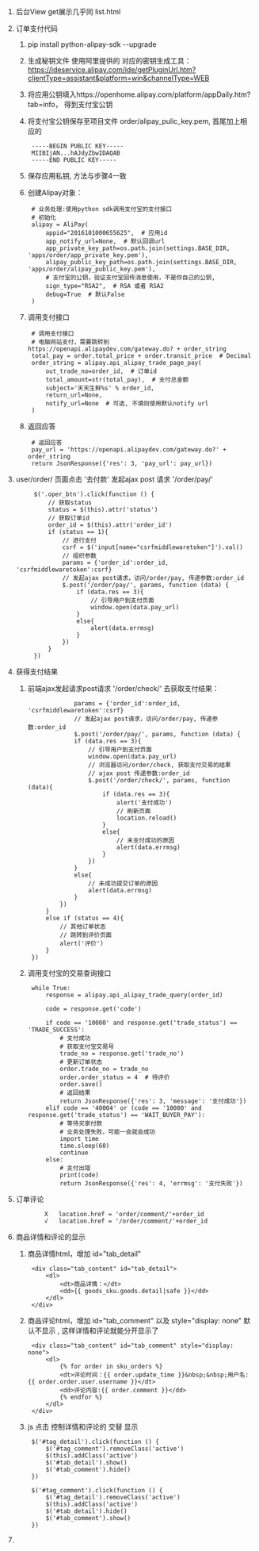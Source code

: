 1. 后台View get展示几乎同 list.html

2. 订单支付代码
    
    1. pip install python-alipay-sdk --upgrade
    
    2. 生成秘钥文件
        使用阿里提供的 对应的密钥生成工具：https://ideservice.alipay.com/ide/getPluginUrl.htm?clientType=assistant&platform=win&channelType=WEB
    
    3. 将应用公钥填入https://openhome.alipay.com/platform/appDaily.htm?tab=info， 得到支付宝公钥
    
    4. 将支付宝公钥保存至项目文件 order/alipay_pulic_key.pem, 首尾加上相应的
        
            -----BEGIN PUBLIC KEY-----
            MIIBIjAN...hAJdyZbwIDAQAB
            -----END PUBLIC KEY-----
    
    5. 保存应用私钥, 方法与步骤4一致
    
    6. 创建Alipay对象：
    
            # 业务处理:使用python sdk调用支付宝的支付接口
            # 初始化
            alipay = AliPay(
                appid="2016101000655625",  # 应用id
                app_notify_url=None,  # 默认回调url
                app_private_key_path=os.path.join(settings.BASE_DIR, 'apps/order/app_private_key.pem'),
                alipay_public_key_path=os.path.join(settings.BASE_DIR, 'apps/order/alipay_public_key.pem'),
                # 支付宝的公钥，验证支付宝回传消息使用，不是你自己的公钥,
                sign_type="RSA2",  # RSA 或者 RSA2
                debug=True  # 默认False
            )    

    8. 调用支付接口 
    
            # 调用支付接口
            # 电脑网站支付，需要跳转到https://openapi.alipaydev.com/gateway.do? + order_string
            total_pay = order.total_price + order.transit_price  # Decimal
            order_string = alipay.api_alipay_trade_page_pay(
                out_trade_no=order_id,  # 订单id
                total_amount=str(total_pay),  # 支付总金额
                subject='天天生鲜%s' % order_id,
                return_url=None,
                notify_url=None  # 可选, 不填则使用默认notify url
            )
                            
    9. 返回应答
    
            # 返回应答
            pay_url = 'https://openapi.alipaydev.com/gateway.do?' + order_string
            return JsonResponse({'res': 3, 'pay_url': pay_url})
            
3. user/order/ 页面点击 '去付款' 发起ajax post 请求 '/order/pay/'
    
            $('.oper_btn').click(function () {
                // 获取status
                status = $(this).attr('status')
                // 获取订单id
                order_id = $(this).attr('order_id')
                if (status == 1){
                    // 进行支付
                    csrf = $('input[name="csrfmiddlewaretoken"]').val()
                    // 组织参数
                    params = {'order_id':order_id, 'csrfmiddlewaretoken':csrf}
                    // 发起ajax post请求，访问/order/pay, 传递参数:order_id
                    $.post('/order/pay/', params, function (data) {
                        if (data.res == 3){
                            // 引导用户到支付页面
                            window.open(data.pay_url)
                        }
                        else{
                            alert(data.errmsg)
                        }
                    })
                }
            })
            
4. 获得支付结果
    
    1. 前端ajax发起请求post请求 '/order/check/' 去获取支付结果：
    
                        params = {'order_id':order_id, 'csrfmiddlewaretoken':csrf}
                        // 发起ajax post请求，访问/order/pay, 传递参数:order_id
                        $.post('/order/pay/', params, function (data) {
                        if (data.res == 3){
                            // 引导用户到支付页面
                            window.open(data.pay_url)
                            // 浏览器访问/order/check, 获取支付交易的结果
                            // ajax post 传递参数:order_id
                            $.post('/order/check/', params, function (data){
                                if (data.res == 3){
                                    alert('支付成功')
                                    // 刷新页面
                                    location.reload()
                                }
                                else{
                                    // 未支付成功的原因
                                    alert(data.errmsg)
                                }
                            })
                        }
                        else{
                            // 未成功提交订单的原因
                            alert(data.errmsg)
                        }
                    })
                }
                else if (status == 4){
                    // 其他订单状态
                    // 跳转到评价页面
                    alert('评价')
                }
            })
    
    2. 调用支付宝的交易查询接口
    
            while True:
                response = alipay.api_alipay_trade_query(order_id)
    
                code = response.get('code')
    
                if code == '10000' and response.get('trade_status') == 'TRADE_SUCCESS':
                    # 支付成功
                    # 获取支付宝交易号
                    trade_no = response.get('trade_no')
                    # 更新订单状态
                    order.trade_no = trade_no
                    order.order_status = 4  # 待评价
                    order.save()
                    # 返回结果
                    return JsonResponse({'res': 3, 'message': '支付成功'})
                elif code == '40004' or (code == '10000' and response.get('trade_status') == 'WAIT_BUYER_PAY'):
                    # 等待买家付款
                    # 业务处理失败，可能一会就会成功
                    import time
                    time.sleep(60)
                    continue
                else:
                    # 支付出错
                    print(code)
                    return JsonResponse({'res': 4, 'errmsg': '支付失败'})

5. 订单评论

               X   location.href = 'order/comment/'+order_id
               √   location.href = '/order/comment/'+order_id
               
6. 商品详情和评论的显示

    1. 商品详情html，增加 id="tab_detail"
    
            <div class="tab_content" id="tab_detail">
				<dl>
					<dt>商品详情：</dt>
                    <dd>{{ goods_sku.goods.detail|safe }}</dd>
				</dl>
			</div>
    
    2. 商品评论html，增加 id="tab_comment"  以及  style="display: none"  默认不显示 , 这样详情和评论就能分开显示了
    
            <div class="tab_content" id="tab_comment" style="display: none">
				<dl>
                    {% for order in sku_orders %}
					<dt>评论时间：{{ order.update_time }}&nbsp;&nbsp;用户名:{{ order.order.user.username }}</dt>
                    <dd>评论内容:{{ order.comment }}</dd>
                    {% endfor %}
				</dl>
			</div>
    
    3. js 点击 控制详情和评论的 交替 显示
        
            $('#tag_detail').click(function () {
                $('#tag_comment').removeClass('active')
                $(this).addClass('active')
                $('#tab_detail').show()
                $('#tab_comment').hide()
            })
    
            $('#tag_comment').click(function () {
                $('#tag_detail').removeClass('active')
                $(this).addClass('active')
                $('#tab_detail').hide()
                $('#tab_comment').show()
            })
               
7.                
    